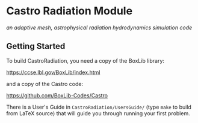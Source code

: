 # Castro Radiation Module
*an adaptive mesh, astrophysical radiation hydrodynamics simulation code*

## Getting Started

To build CastroRadiation, you need a copy of the BoxLib library:

https://ccse.lbl.gov/BoxLib/index.html

and a copy of the Castro code:

https://github.com/BoxLib-Codes/Castro

There is a User's Guide in `CastroRadiation/UsersGuide/` (type `make`
to build from LaTeX source) that will guide you through running your
first problem.

